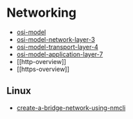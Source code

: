 # Networking

- [osi-model](osi-model.md)
- [osi-model-network-layer-3](osi-model-network-layer-3.md)
- [osi-model-transport-layer-4](osi-model-transport-layer-4.md)
- [osi-model-application-layer-7](osi-model-application-layer-7.md)
- [[http-overview]]
- [[https-overview]]

## Linux

- [create-a-bridge-network-using-nmcli](create-a-bridge-network-using-nmcli.md)
